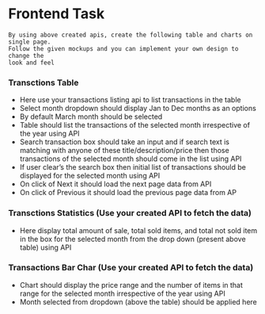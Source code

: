 

# Frontend Task

    By using above created apis, create the following table and charts on single page.
    Follow the given mockups and you can implement your own design to change the
    look and feel

### Transctions Table
- Here use your transactions listing api to list transactions in the table
- Select month dropdown should display Jan to Dec months as an options
- By default March month should be selected
- Table should list the transactions of the selected month irrespective of the
    year using API
- Search transaction box should take an input and if search text is matching
    with anyone of these title/description/price then those transactions of the
    selected month should come in the list using API
- If user clear’s the search box then initial list of transactions should be
    displayed for the selected month using API
- On click of Next it should load the next page data from API
- On click of Previous it should load the previous page data from AP

### Transctions Statistics (Use your created API to fetch the data)
- Here display total amount of sale, total sold items, and total not sold item
    in the box for the selected month from the drop down (present above table)
    using API

### Transactions Bar Char (Use your created API to fetch the data)
- Chart should display the price range and the number of items in that range for
  the selected month irrespective of the year using API
- Month selected from dropdown (above the table) should be applied here
